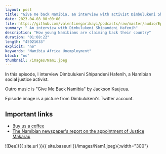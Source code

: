 ```yaml
---
layout: post
title: "Give me back Namibia, an interview with activist Dimbulukeni Shipandeni Hafenih"
date: 2023-04-08 00:00:00
file: https://github.com/valentinegarikayi/podcasts/raw/master/audio/Ep_09_2023_Dimbulukeni.mp3
summary: " An interview with Dimbulukeni Shipandeni Hafenih"
description: "How young Namibians are claiming back their country"
duration: "01:08:22"
length: "45921633"
explicit: "no"
keywords: "Namibia Africa Unemployment"
block: "no"
thumbnail: /images/Nam1.jpeg
---
```


In this episode, I interview Dimbulukeni Shipandeni Hafenih, a Namibian social justice activist.

Outro music is "Give Me Back Namibia" by Jackson Kaujeua.

Episode image is a picture from Dimbulukeni's Twitter account.


<!--more-->

## Important links
* [Buy us a coffee](https://www.buymeacoffee.com/frangarika7)
* [ The Namibian newspaper's report on the appointment of Justice Makarau](https://www.namibian.com.na/ex-namibian-elections-chief-worried-about-zimbabwean-judges-political-ties/)

![Dee]({{ site.url }}{{ site.baseurl }}/images/Nam1.jpeg){:width="300"}

<!-- Google tag (gtag.js) -->
<script async src="https://www.googletagmanager.com/gtag/js?id=G-02DTBF3N7T"></script>
<script>
  window.dataLayer = window.dataLayer || [];
  function gtag(){dataLayer.push(arguments);}
  gtag('js', new Date());

  gtag('config', 'G-02DTBF3N7T');
</script>
